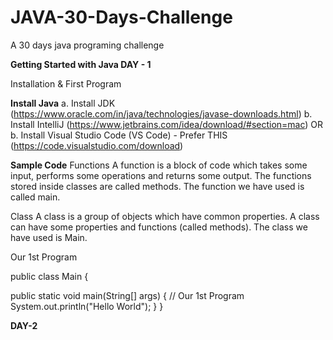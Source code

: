# JAVA-30-Days-Challenge
A 30 days java programing challenge

**Getting Started with Java DAY - 1**

Installation & First Program

**Install Java**
a. Install JDK (https://www.oracle.com/in/java/technologies/javase-downloads.html)
b. Install IntelliJ (https://www.jetbrains.com/idea/download/#section=mac)
		OR
b. Install Visual Studio Code (VS Code) - Prefer THIS (https://code.visualstudio.com/download)



**Sample Code**
Functions
A function is a block of code which takes some input, performs some operations and returns some output. 
The functions stored inside classes are called methods.
The function we have used is called main.

Class
A class is a group of objects which have common properties. A class can have some properties and functions (called methods).
The class we have used is Main.

Our 1st Program

public class Main {

   public static void main(String[] args) {
  // Our 1st Program
       System.out.println("Hello World");
   }
}

**DAY-2**

